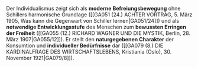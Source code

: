 
Der Individualismus zeigt sich als **moderne Befreiungsbewegung** ohne Schillers harmonische Grundlage ([[GA051 (24.) ACHTER VORTRAG, 5. März 1905, Was kann die Gegenwart von Schiller lernen|GA051/24]]) und als **notwendige Entwicklungsstufe** des Menschen zum **bewussten Erringen der Freiheit** ([[GA055 (12.) RICHARD WAGNER UND DIE MYSTIK, Berlin, 28. März 1907|GA055/12]]). Er stellt den **naturgegebenen Charakter** der Konsumtion und **individueller Bedürfnisse** dar ([[GA079 (8.) DIE KARDINALFRAGE DES WIRTSCHAFTSLEBENS, Kristiania (Oslo), 30. November 1921|GA079/8]]).
